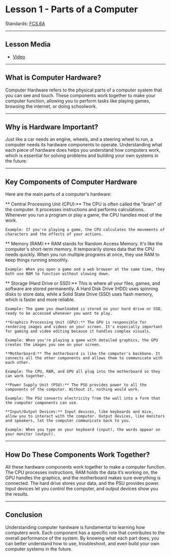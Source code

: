 # Lesson 1 - Parts of a Computer

Standards: [FCS.6A]()

---

## Lesson Media

- [Video](https://www.youtube.com/watch?v=OdziYWEkDIM)

---

## What is Computer Hardware?

Computer Hardware refers to the physical parts of a computer system that you can see and touch. These components work together to make your computer function, allowing you to perform tasks like playing games, browsing the internet, or doing schoolwork.

---

## Why is Hardware Important?

Just like a car needs an engine, wheels, and a steering wheel to run, a computer needs its hardware components to operate. Understanding what each piece of hardware does helps you understand how computers work, which is essential for solving problems and building your own systems in the future.

---

## Key Components of Computer Hardware

Here are the main parts of a computer's hardware:

** Central Processing Unit (CPU):** The CPU is often called the "brain" of the computer. It processes instructions and performs calculations. Whenever you run a program or play a game, the CPU handles most of the work.

    Example: If you're playing a game, the CPU calculates the movements of characters and the effects of your actions.

** Memory (RAM):** RAM stands for Random Access Memory. It's like the computer's short-term memory. It temporarily stores data that the CPU needs quickly. When you run multiple programs at once, they use RAM to keep things running smoothly.

    Example: When you open a game and a web browser at the same time, they both use RAM to function without slowing down.

** Storage (Hard Drive or SSD):** This is where all your files, games, and software are stored permanently. A Hard Disk Drive (HDD) uses spinning disks to store data, while a Solid State Drive (SSD) uses flash memory, which is faster and more reliable.

    Example: The game you downloaded is stored on your hard drive or SSD, ready to be accessed whenever you want to play.

    **Graphics Processing Unit (GPU):** The GPU is responsible for rendering images and videos on your screen. It's especially important for gaming and video editing because it handles complex visuals.

    Example: When you're playing a game with detailed graphics, the GPU creates the images you see on your screen.

    **Motherboard:** The motherboard is like the computer's backbone. It connects all the other components and allows them to communicate with each other.

    Example: The CPU, RAM, and GPU all plug into the motherboard so they can work together.

    **Power Supply Unit (PSU):** The PSU provides power to all the components of the computer. Without it, nothing would work.

    Example: The PSU converts electricity from the wall into a form that the computer components can use.

    **Input/Output Devices:** Input devices, like keyboards and mice, allow you to interact with the computer. Output devices, like monitors and speakers, let the computer communicate back to you.

    Example: When you type on your keyboard (input), the words appear on your monitor (output).

---

## How Do These Components Work Together?

All these hardware components work together to make a computer function. The CPU processes instructions, RAM holds the data it’s working on, the GPU handles the graphics, and the motherboard makes sure everything is connected. The hard drive stores your data, and the PSU provides power. Input devices let you control the computer, and output devices show you the results.

---

## Conclusion

Understanding computer hardware is fundamental to learning how computers work. Each component has a specific role that contributes to the overall performance of the system. By knowing what each part does, you can better understand how to use, troubleshoot, and even build your own computer systems in the future.
